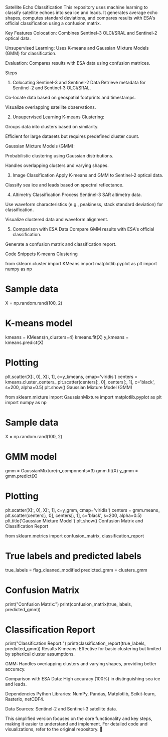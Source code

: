 Satellite Echo Classification
This repository uses machine learning to classify satellite echoes into sea ice and leads. It generates average echo shapes, computes standard deviations, and compares results with ESA's official classification using a confusion matrix.

Key Features
Colocation: Combines Sentinel-3 OLCI/SRAL and Sentinel-2 optical data.

Unsupervised Learning: Uses K-means and Gaussian Mixture Models (GMM) for classification.

Evaluation: Compares results with ESA data using confusion matrices.

Steps
1. Colocating Sentinel-3 and Sentinel-2 Data
Retrieve metadata for Sentinel-2 and Sentinel-3 OLCI/SRAL.

Co-locate data based on geospatial footprints and timestamps.

Visualize overlapping satellite observations.

2. Unsupervised Learning
K-means Clustering:

Groups data into clusters based on similarity.

Efficient for large datasets but requires predefined cluster count.

Gaussian Mixture Models (GMM):

Probabilistic clustering using Gaussian distributions.

Handles overlapping clusters and varying shapes.

3. Image Classification
Apply K-means and GMM to Sentinel-2 optical data.

Classify sea ice and leads based on spectral reflectance.

4. Altimetry Classification
Process Sentinel-3 SAR altimetry data.

Use waveform characteristics (e.g., peakiness, stack standard deviation) for classification.

Visualize clustered data and waveform alignment.

5. Comparison with ESA Data
Compare GMM results with ESA's official classification.

Generate a confusion matrix and classification report.

Code Snippets
K-means Clustering

from sklearn.cluster import KMeans
import matplotlib.pyplot as plt
import numpy as np

# Sample data
X = np.random.rand(100, 2)

# K-means model
kmeans = KMeans(n_clusters=4)
kmeans.fit(X)
y_kmeans = kmeans.predict(X)

# Plotting
plt.scatter(X[:, 0], X[:, 1], c=y_kmeans, cmap='viridis')
centers = kmeans.cluster_centers_
plt.scatter(centers[:, 0], centers[:, 1], c='black', s=200, alpha=0.5)
plt.show()
Gaussian Mixture Model (GMM)

from sklearn.mixture import GaussianMixture
import matplotlib.pyplot as plt
import numpy as np

# Sample data
X = np.random.rand(100, 2)

# GMM model
gmm = GaussianMixture(n_components=3)
gmm.fit(X)
y_gmm = gmm.predict(X)

# Plotting
plt.scatter(X[:, 0], X[:, 1], c=y_gmm, cmap='viridis')
centers = gmm.means_
plt.scatter(centers[:, 0], centers[:, 1], c='black', s=200, alpha=0.5)
plt.title('Gaussian Mixture Model')
plt.show()
Confusion Matrix and Classification Report

from sklearn.metrics import confusion_matrix, classification_report

# True labels and predicted labels
true_labels = flag_cleaned_modified
predicted_gmm = clusters_gmm

# Confusion Matrix
print("Confusion Matrix:")
print(confusion_matrix(true_labels, predicted_gmm))

# Classification Report
print("Classification Report:")
print(classification_report(true_labels, predicted_gmm))
Results
K-means: Effective for basic clustering but limited by spherical cluster assumptions.

GMM: Handles overlapping clusters and varying shapes, providing better accuracy.

Comparison with ESA Data: High accuracy (100%) in distinguishing sea ice and leads.

Dependencies
Python Libraries: NumPy, Pandas, Matplotlib, Scikit-learn, Rasterio, netCDF4.

Data Sources: Sentinel-2 and Sentinel-3 satellite data.

This simplified version focuses on the core functionality and key steps, making it easier to understand and implement. For detailed code and visualizations, refer to the original repository. 🚀
